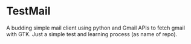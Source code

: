 # TestMail
A budding simple mail client using python and Gmail APIs to fetch gmail with GTK. Just a simple test and learning process (as name of repo).
